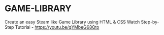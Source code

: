 # GAME-LIBRARY
Create an easy Steam like Game Library using HTML &amp; CSS Watch Step-by-Step Tutorial - https://youtu.be/qYMbeG68Qto

